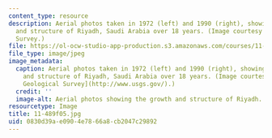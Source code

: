 ```yaml
---
content_type: resource
description: Aerial photos taken in 1972 (left) and 1990 (right), showing the growth
  and structure of Riyadh, Saudi Arabia over 18 years. (Image courtesy of U.S. Geological
  Survey.)
file: https://ol-ocw-studio-app-production.s3.amazonaws.com/courses/11-489-the-growth-and-spatial-structure-of-cities-fall-2005/0830d39ae0904e7866a8cb2047c29892_11-489f05.jpg
file_type: image/jpeg
image_metadata:
  caption: Aerial photos taken in 1972 (left) and 1990 (right), showing the growth
    and structure of Riyadh, Saudi Arabia over 18 years. (Image courtesy of [U.S.
    Geological Survey](http://www.usgs.gov/).)
  credit: ''
  image-alt: Aerial photos showing the growth and structure of Riyadh.
resourcetype: Image
title: 11-489f05.jpg
uid: 0830d39a-e090-4e78-66a8-cb2047c29892
---
```

